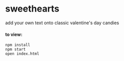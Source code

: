 # sweethearts
add your own text onto classic valentine's day candies

#### to view:
```
npm install
npm start
open index.html
```
